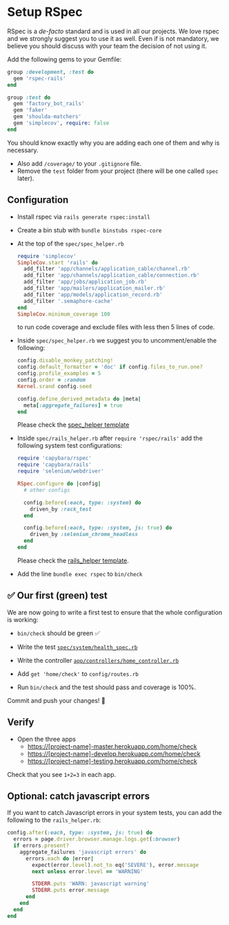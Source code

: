 # Setup RSpec

RSpec is a *de-facto* standard and is used in all our projects.
We love rspec and we strongly suggest you to use it as well.
Even if is not mandatory, we believe you should discuss with your team the decision of not using it.

Add the following gems to your Gemfile:

```ruby
group :development, :test do
  gem 'rspec-rails'
end

group :test do
  gem 'factory_bot_rails'
  gem 'faker'
  gem 'shoulda-matchers'
  gem 'simplecov', require: false
end
```

You should know exactly why you are adding each one of them and why is necessary.

* Also add `/coverage/` to your `.gitignore` file.
* Remove the `test` folder from your project (there will be one called `spec` later).

## Configuration

* Install rspec via `rails generate rspec:install`
* Create a bin stub with `bundle binstubs rspec-core`
* At the top of the `spec/spec_helper.rb`

  ```ruby
  require 'simplecov'
  SimpleCov.start 'rails' do
    add_filter 'app/channels/application_cable/channel.rb'
    add_filter 'app/channels/application_cable/connection.rb'
    add_filter 'app/jobs/application_job.rb'
    add_filter 'app/mailers/application_mailer.rb'
    add_filter 'app/models/application_record.rb'
    add_filter '.semaphore-cache'
  end
  SimpleCov.minimum_coverage 100
  ```

  to run code coverage and exclude files with less then 5 lines of code.

* Inside `spec/spec_helper.rb` we suggest you to uncomment/enable the following:

  ```ruby
  config.disable_monkey_patching!
  config.default_formatter = 'doc' if config.files_to_run.one?
  config.profile_examples = 5
  config.order = :random
  Kernel.srand config.seed

  config.define_derived_metadata do |meta|
    meta[:aggregate_failures] = true
  end
  ```

  Please check the [spec_helper template](../templates/spec/spec_helper.rb)

* Inside `spec/rails_helper.rb` after `require 'rspec/rails'` add the following system test configurations:

  ```ruby
  require 'capybara/rspec'
  require 'capybara/rails'
  require 'selenium/webdriver'

  RSpec.configure do |config|
    # other configs

    config.before(:each, type: :system) do
      driven_by :rack_test
    end

    config.before(:each, type: :system, js: true) do
      driven_by :selenium_chrome_headless
    end
  end
  ```

  Please check the [rails_helper template](../templates/spec/rails_helper.rb).

* Add the line `bundle exec rspec` to `bin/check`

## :white_check_mark: Our first (green) test

We are now going to write a first test to ensure that the whole configuration is working:

* `bin/check` should be green :white_check_mark:
* Write the test [`spec/system/health_spec.rb`](../templates/spec/system/health_spec.rb)
* Write the controller [`app/controllers/home_controller.rb`](../templates/app/controllers/home_controller.rb)
* Add `get 'home/check'` to `config/routes.rb`

* Run `bin/check` and the test should pass and coverage is 100%.

Commit and push your changes! :tada:

## Verify

* Open the three apps
  * <https://[project-name]-master.herokuapp.com/home/check>
  * <https://[project-name]-develop.herokuapp.com/home/check>
  * <https://[project-name]-testing.herokuapp.com/home/check>

Check that you see `1+2=3` in each app.

## Optional: catch javascript errors

If you want to catch Javascript errors in your system tests, you can add the following to the `rails_helper.rb`:

```ruby
config.after(:each, type: :system, js: true) do
  errors = page.driver.browser.manage.logs.get(:browser)
  if errors.present?
    aggregate_failures 'javascript errors' do
      errors.each do |error|
        expect(error.level).not_to eq('SEVERE'), error.message
        next unless error.level == 'WARNING'

        STDERR.puts 'WARN: javascript warning'
        STDERR.puts error.message
      end
    end
  end
end
```
